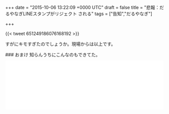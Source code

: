 
+++
date = "2015-10-06 13:22:09 +0000 UTC"
draft = false
title = "悲報：だるやなぎLINEスタンプがリジェクト される"
tags = ["告知","だるやなぎ"]

+++


{{< tweet 651249186076168192 >}}

すがにキモすぎたのでしょうか。現場からは以上です。

<div class="section">
    ### おまけ
    知らんうちにこんなのもできてた。<iframe src="//hatenablog-parts.com/embed?url=http%3A%2F%2Fdaruyanagi.theshop.jp%2F" title="だるやなぎショップ on the BASE" class="embed-card embed-webcard" scrolling="no" frameborder="0" style="display: block; width: 100%; height: 155px; max-width: 500px; margin: 10px 0px;"></iframe>

</div>


